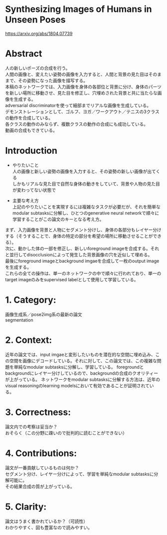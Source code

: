 # Synthesizing Images of Humans in Unseen Poses
https://arxiv.org/abs/1804.07739  
  
# Abstract
人の新しいポーズの合成を行う。  
人間の画像と、変えたい姿勢の画像を入力すると、人間と背景の見た目はそのままで、その姿勢になった画像を描写する。  
本稿のネットワークでは、入力画像を身体の各部位と背景に分け、身体のパーツを新しい場所に移動させ、見た目を修正し、穴埋めされた背景と共に当たらな画像を生成する。  
adversarial discriminatorを使って細部までリアルな画像を生成している。  
デモンストレーションとして、ゴルフ、ヨガ／ワークアウト／テニスの3クラスの動作を合成している。  
各クラスの動作のみならず、複数クラスの動作の合成にも成功している。  
動画の合成もできている。  

# Introduction
- やりたいこと  
人の画像と新しい姿勢の画像を入力すると、その姿勢の新しい画像が出てくる  
しかもリアルな見た目で自然な身体の動きをしていて、背景や人物の見た目が変わってない状態で  

- 主要な考え方  
上記のやりたいことを実現するには複雑なタスクが必要だが、それを簡単なmodular subtasksに分解し、ひとつのgenerative neural networkで順々に学習することがこの論文のキーとなる考え方。  

まず、入力画像を背景と人物にセグメント分けし、身体の各部分もレイヤー分けする（そうすることで、身体の特定の部分を希望の場所に移動させることができる）。  
次に、動かした体の一部を修正し、新しいforeground imageを合成する。それと並行してdisocclusionによって発生した背景画像の穴を近似して埋める。  
最後にforeground imageとbackground imgaeを合成して一枚のoutput imageを生成する。  
これらの全ての操作は、単一のネットワークの中で順々に行われており、単一のtarget imageのみをsupervised labelとして使用して学習している。  
 
 
 
# 1. Category:  
画像生成系／pose2img系の最新の論文  
segmentation  

# 2. Context:
近年の論文では、input imgaeと変形したいものを潜在的な空間に埋め込み、この空間を画像にデコードしている。それに対して、この論文では、この複雑な問題を単純なmodular subtasksに分解し、学習している。 foregroundとbackgroundにレイヤー分けしているので、backgroundの合成のクオリティーが上がっている。
ネットワークをmodular subtasksに分解する方法は、近年のvisual reasoningのlearning modelsにおいて有効であることが証明されている。  

# 3. Correctness:
論文内での考察は妥当か？  
おそらく（この分野に疎いので批判的に読むことができない）
  
# 4. Contributions:
論文が一番貢献しているものは何か？  
セグメント分け、レイヤー分けによって、学習を単純なmodular subtasksに分解可能に。  
その結果合成の質が上がっている。    

# 5. Clarity:
論文はうまく書かれているか？（可読性）  
わかりやすく、図も豊富なので読みやすい。  
